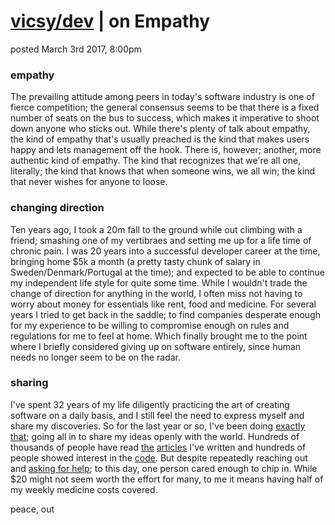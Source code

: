 # [vicsy/dev](https://github.com/codr4life/vicsydev) | on Empathy
posted March 3rd 2017, 8:00pm

### empathy
The prevailing attitude among peers in today's software industry is one of fierce competition; the general consensus seems to be that there is a fixed number of seats on the bus to success, which makes it imperative to shoot down anyone who sticks out. While there's plenty of talk about empathy, the kind of empathy that's usually preached is the kind that makes users happy and lets management off the hook. There is, however; another, more authentic kind of empathy. The kind that recognizes that we're all one, literally; the kind that knows that when someone wins, we all win; the kind that never wishes for anyone to loose.

### changing direction
Ten years ago, I took a 20m fall to the ground while out climbing with a friend; smashing one of my vertibraes and setting me up for a life time of chronic pain. I was 20 years into a successful developer career at the time, bringing home $5k a month (a pretty tasty chunk of salary in Sweden/Denmark/Portugal at the time); and expected to be able to continue my independent life style for quite some time. While I wouldn't trade the change of direction for anything in the world, I often miss not having to worry about money for essentials like rent, food and medicine. For several years I tried to get back in the saddle; to find companies desperate enough for my experience to be willing to compromise enough on rules and regulations for me to feel at home. Which finally brought me to the point where I briefly considered giving up on software entirely, since human needs no longer seem to be on the radar.

### sharing
I've spent 32 years of my life diligently practicing the art of creating software on a daily basis, and I still feel the need to express myself and share my discoveries. So for the last year or so, I've been doing [exactly that](https://github.com/codr4life); going all in to share my ideas openly with the world. Hundreds of thousands of people have read [the](http://vicsydev.blogspot.de/) [articles](https://github.com/codr4life/vicsydev) I've written and hundreds of people showed interest in the [code](https://github.com/codr4life). But despite repeatedly reaching out and [asking for help](https://www.paypal.me/c4life); to this day, one person cared enough to chip in. While $20 might not seem worth the effort for many, to me it means having half of my weekly medicine costs covered.

peace, out
